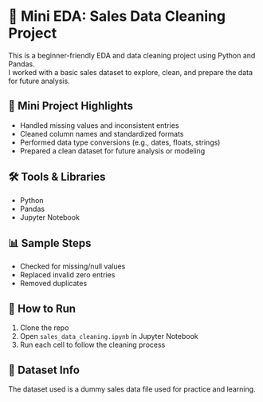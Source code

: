 # 🧼 Mini EDA: Sales Data Cleaning Project

This is a beginner-friendly EDA and data cleaning project using Python and Pandas.  
I worked with a basic sales dataset to explore, clean, and prepare the data for future analysis.

## 📌 Mini Project Highlights

- Handled missing values and inconsistent entries
- Cleaned column names and standardized formats
- Performed data type conversions (e.g., dates, floats, strings)
- Prepared a clean dataset for future analysis or modeling

## 🛠 Tools & Libraries

- Python
- Pandas
- Jupyter Notebook

## 📊 Sample Steps

- Checked for missing/null values
- Replaced invalid zero entries
- Removed duplicates

## 🚀 How to Run

1. Clone the repo
2. Open `sales_data_cleaning.ipynb` in Jupyter Notebook
3. Run each cell to follow the cleaning process


## 📎 Dataset Info

The dataset used is a dummy sales data file used for practice and learning.  


